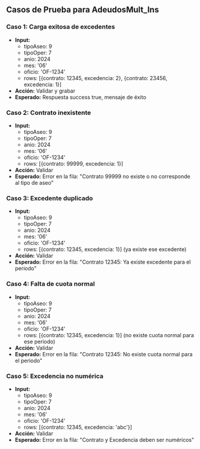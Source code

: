 ## Casos de Prueba para AdeudosMult_Ins

### Caso 1: Carga exitosa de excedentes
- **Input:**
  - tipoAseo: 9
  - tipoOper: 7
  - anio: 2024
  - mes: '06'
  - oficio: 'OF-1234'
  - rows: [{contrato: 12345, excedencia: 2}, {contrato: 23456, excedencia: 1}]
- **Acción:** Validar y grabar
- **Esperado:** Respuesta success true, mensaje de éxito

### Caso 2: Contrato inexistente
- **Input:**
  - tipoAseo: 9
  - tipoOper: 7
  - anio: 2024
  - mes: '06'
  - oficio: 'OF-1234'
  - rows: [{contrato: 99999, excedencia: 1}]
- **Acción:** Validar
- **Esperado:** Error en la fila: "Contrato 99999 no existe o no corresponde al tipo de aseo"

### Caso 3: Excedente duplicado
- **Input:**
  - tipoAseo: 9
  - tipoOper: 7
  - anio: 2024
  - mes: '06'
  - oficio: 'OF-1234'
  - rows: [{contrato: 12345, excedencia: 1}] (ya existe ese excedente)
- **Acción:** Validar
- **Esperado:** Error en la fila: "Contrato 12345: Ya existe excedente para el periodo"

### Caso 4: Falta de cuota normal
- **Input:**
  - tipoAseo: 9
  - tipoOper: 7
  - anio: 2024
  - mes: '06'
  - oficio: 'OF-1234'
  - rows: [{contrato: 12345, excedencia: 1}] (no existe cuota normal para ese periodo)
- **Acción:** Validar
- **Esperado:** Error en la fila: "Contrato 12345: No existe cuota normal para el periodo"

### Caso 5: Excedencia no numérica
- **Input:**
  - tipoAseo: 9
  - tipoOper: 7
  - anio: 2024
  - mes: '06'
  - oficio: 'OF-1234'
  - rows: [{contrato: 12345, excedencia: 'abc'}]
- **Acción:** Validar
- **Esperado:** Error en la fila: "Contrato y Excedencia deben ser numéricos"
